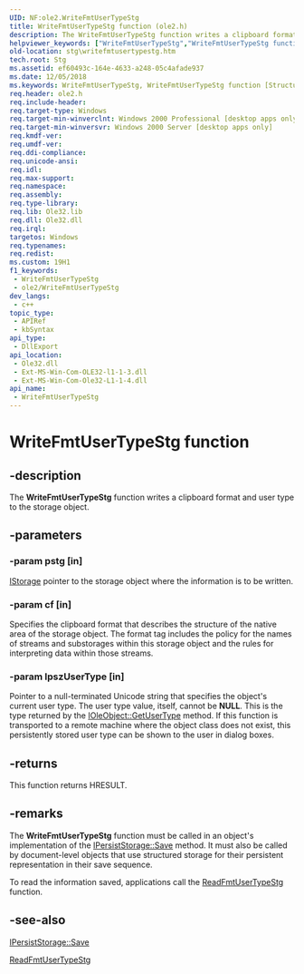 ```yaml
---
UID: NF:ole2.WriteFmtUserTypeStg
title: WriteFmtUserTypeStg function (ole2.h)
description: The WriteFmtUserTypeStg function writes a clipboard format and user type to the storage object.
helpviewer_keywords: ["WriteFmtUserTypeStg","WriteFmtUserTypeStg function [Structured Storage]","_stg_writefmtusertypestg","ole2/WriteFmtUserTypeStg","stg.writefmtusertypestg"]
old-location: stg\writefmtusertypestg.htm
tech.root: Stg
ms.assetid: ef60493c-164e-4633-a248-05c4afade937
ms.date: 12/05/2018
ms.keywords: WriteFmtUserTypeStg, WriteFmtUserTypeStg function [Structured Storage], _stg_writefmtusertypestg, ole2/WriteFmtUserTypeStg, stg.writefmtusertypestg
req.header: ole2.h
req.include-header: 
req.target-type: Windows
req.target-min-winverclnt: Windows 2000 Professional [desktop apps only]
req.target-min-winversvr: Windows 2000 Server [desktop apps only]
req.kmdf-ver: 
req.umdf-ver: 
req.ddi-compliance: 
req.unicode-ansi: 
req.idl: 
req.max-support: 
req.namespace: 
req.assembly: 
req.type-library: 
req.lib: Ole32.lib
req.dll: Ole32.dll
req.irql: 
targetos: Windows
req.typenames: 
req.redist: 
ms.custom: 19H1
f1_keywords:
 - WriteFmtUserTypeStg
 - ole2/WriteFmtUserTypeStg
dev_langs:
 - c++
topic_type:
 - APIRef
 - kbSyntax
api_type:
 - DllExport
api_location:
 - Ole32.dll
 - Ext-MS-Win-Com-OLE32-l1-1-3.dll
 - Ext-MS-Win-Com-Ole32-L1-1-4.dll
api_name:
 - WriteFmtUserTypeStg
---
```


# WriteFmtUserTypeStg function


## -description

The <b>WriteFmtUserTypeStg</b> function writes a clipboard format and user type to the storage object.

## -parameters

### -param pstg [in]

<a href="/windows/desktop/api/objidl/nn-objidl-istorage">IStorage</a> pointer to the storage object where the information is to be written.

### -param cf [in]

Specifies the clipboard format that describes the structure of the native area of the storage object. The format tag includes the policy for the names of streams and substorages within this storage object and the rules for interpreting data within those streams.

### -param lpszUserType [in]

Pointer to a null-terminated Unicode string that specifies the object's current user type. The user type value, itself, cannot be <b>NULL</b>. This is the type returned by the 
<a href="/windows/desktop/api/oleidl/nf-oleidl-ioleobject-getusertype">IOleObject::GetUserType</a> method. If this function is transported to a remote machine where the object class does not exist, this persistently stored user type can be shown to the user in dialog boxes.

## -returns

This function returns HRESULT.

## -remarks

The 
<b>WriteFmtUserTypeStg</b> function must be called in an object's implementation of the 
<a href="/windows/desktop/api/objidl/nf-objidl-ipersiststorage-save">IPersistStorage::Save</a> method. It must also be called by document-level objects that use structured storage for their persistent representation in their save sequence.

To read the information saved, applications call the 
<a href="/windows/desktop/api/ole2/nf-ole2-readfmtusertypestg">ReadFmtUserTypeStg</a> function.

## -see-also

<a href="/windows/desktop/api/objidl/nf-objidl-ipersiststorage-save">IPersistStorage::Save</a>



<a href="/windows/desktop/api/ole2/nf-ole2-readfmtusertypestg">ReadFmtUserTypeStg</a>